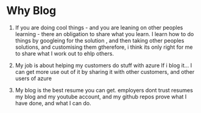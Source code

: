 # Why Blog

1. If you are doing cool things - and you are leaning on other peoples learning - there an obligation to share what you learn.
I learn how to do things by googleing for the solution , and then taking other peoples solutions, and customising them
gtherefore, i think its only right for me to share what I work out to ehlp others.

2. My job is about helping my customers do stuff with azure
If i blog it... I can get more use out of it by sharing it with other customers, and other users of azure

3. My blog is the best resume you can get.
employers dont trust resumes
my blog and my youtube account, and my github repos prove what I have done, and what I can do.
